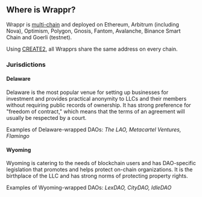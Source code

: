 ## Where is Wrappr?

Wrappr is [multi-chain](https://github.com/kalidao/wrappr-ui/blob/main/src/constants/deployments.ts) and deployed on Ethereum, Arbitrum (including Nova), Optimism, Polygon, Gnosis, Fantom, Avalanche, Binance Smart Chain and Goerli (testnet). 

Using [CREATE2](https://docs.openzeppelin.com/cli/2.8/deploying-with-create2), all Wrapprs share the same address on every chain.

### Jurisdictions

#### Delaware

Delaware is the most popular venue for setting up businesses for investment and provides practical anonymity to LLCs and their members without requiring public records of ownership. It has strong preference for "freedom of contract," which means that the terms of an agreement will usually be respected by a court.

Examples of Delaware-wrapped DAOs: *The LAO, Metacartel Ventures, Flamingo*

#### Wyoming

Wyoming is catering to the needs of blockchain users and has DAO-specific legislation that promotes and helps protect on-chain organizations. It is the birthplace of the LLC and has strong norms of protecting property rights.

Examples of Wyoming-wrapped DAOs: *LexDAO, CityDAO, IdleDAO*